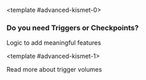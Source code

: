 <!-- markdownlint-disable-file MD041 -->
<!-- Kismet questions -->
<template #advanced-kismet-0>

### Do you need Triggers or Checkpoints?

Logic to add meaningful features

</template>

<template #advanced-kismet-1>

Read more about trigger volumes

</template>
